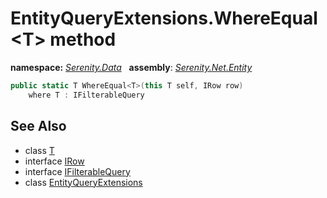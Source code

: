 # EntityQueryExtensions.WhereEqual&lt;T&gt; method
**namespace:** *[Serenity.Data](../../README.md#serenity.data-namespace)*   **assembly**: *[Serenity.Net.Entity](../../README.md)*

```csharp
public static T WhereEqual<T>(this T self, IRow row)
    where T : IFilterableQuery
```

## See Also

* class [T](../Serenity.Net.Entity/../EntityQueryExtensions.T.md)
* interface [IRow](../IRow.md)
* interface [IFilterableQuery](../Serenity.Net.Data/../IFilterableQuery.md)
* class [EntityQueryExtensions](../EntityQueryExtensions.md)